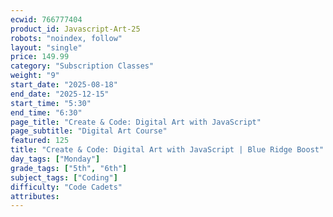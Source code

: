 ```yaml
---
ecwid: 766777404
product_id: Javascript-Art-25
robots: "noindex, follow"
layout: "single"
price: 149.99
category: "Subscription Classes"
weight: "9"
start_date: "2025-08-18"
end_date: "2025-12-15"
start_time: "5:30"
end_time: "6:30"
page_title: "Create & Code: Digital Art with JavaScript"
page_subtitle: "Digital Art Course"
featured: 125
title: "Create & Code: Digital Art with JavaScript | Blue Ridge Boost"
day_tags: ["Monday"]
grade_tags: ["5th", "6th"]
subject_tags: ["Coding"]
difficulty: "Code Cadets"
attributes:
---
```

